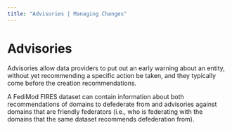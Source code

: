 ```yaml
---
title: "Advisories | Managing Changes"
---
```


# Advisories

Advisories allow data providers to put out an early warning about an entity, without yet recommending a specific action be taken, and they typically come before the creation recommendations.

A FediMod FIRES dataset can contain information about both recommendations of domains to defederate from and advisories against domains that are friendly federators (i.e., who is federating with the domains that the same dataset recommends defederation from).
